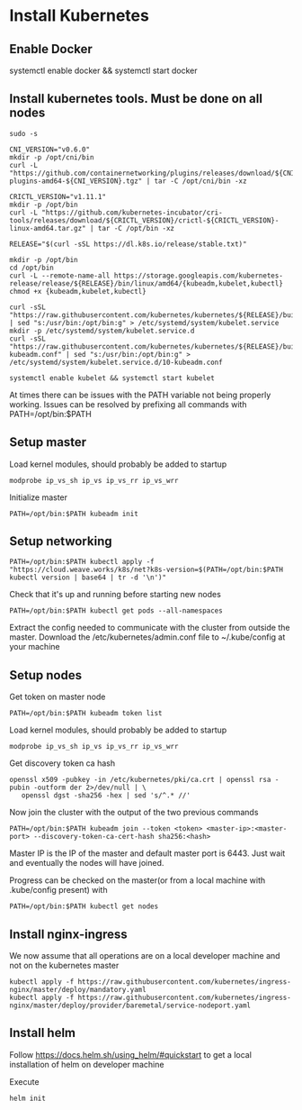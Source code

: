 # Install Kubernetes
## Enable Docker
systemctl enable docker && systemctl start docker

## Install kubernetes tools. Must be done on all nodes
```
sudo -s

CNI_VERSION="v0.6.0"
mkdir -p /opt/cni/bin
curl -L "https://github.com/containernetworking/plugins/releases/download/${CNI_VERSION}/cni-plugins-amd64-${CNI_VERSION}.tgz" | tar -C /opt/cni/bin -xz

CRICTL_VERSION="v1.11.1"
mkdir -p /opt/bin
curl -L "https://github.com/kubernetes-incubator/cri-tools/releases/download/${CRICTL_VERSION}/crictl-${CRICTL_VERSION}-linux-amd64.tar.gz" | tar -C /opt/bin -xz

RELEASE="$(curl -sSL https://dl.k8s.io/release/stable.txt)"

mkdir -p /opt/bin
cd /opt/bin
curl -L --remote-name-all https://storage.googleapis.com/kubernetes-release/release/${RELEASE}/bin/linux/amd64/{kubeadm,kubelet,kubectl}
chmod +x {kubeadm,kubelet,kubectl}

curl -sSL "https://raw.githubusercontent.com/kubernetes/kubernetes/${RELEASE}/build/debs/kubelet.service" | sed "s:/usr/bin:/opt/bin:g" > /etc/systemd/system/kubelet.service
mkdir -p /etc/systemd/system/kubelet.service.d
curl -sSL "https://raw.githubusercontent.com/kubernetes/kubernetes/${RELEASE}/build/debs/10-kubeadm.conf" | sed "s:/usr/bin:/opt/bin:g" > /etc/systemd/system/kubelet.service.d/10-kubeadm.conf

systemctl enable kubelet && systemctl start kubelet

```

At times there can be issues with the PATH variable not being properly working. Issues can be resolved by prefixing all commands with PATH=/opt/bin:$PATH

## Setup master
Load kernel modules, should probably be added to startup
```
modprobe ip_vs_sh ip_vs ip_vs_rr ip_vs_wrr
```
Initialize master
```
PATH=/opt/bin:$PATH kubeadm init
```

## Setup networking
```
PATH=/opt/bin:$PATH kubectl apply -f "https://cloud.weave.works/k8s/net?k8s-version=$(PATH=/opt/bin:$PATH kubectl version | base64 | tr -d '\n')"
```

Check that it's up and running before starting new nodes
```
PATH=/opt/bin:$PATH kubectl get pods --all-namespaces
```

Extract the config needed to communicate with the cluster from outside the master. Download the /etc/kubernetes/admin.conf file to ~/.kube/config at your machine

## Setup nodes
Get token on master node
```
PATH=/opt/bin:$PATH kubeadm token list
```

Load kernel modules, should probably be added to startup
```
modprobe ip_vs_sh ip_vs ip_vs_rr ip_vs_wrr
```

Get discovery token ca hash
```
openssl x509 -pubkey -in /etc/kubernetes/pki/ca.crt | openssl rsa -pubin -outform der 2>/dev/null | \
   openssl dgst -sha256 -hex | sed 's/^.* //'
```

Now join the cluster with the output of the two previous commands

```
PATH=/opt/bin:$PATH kubeadm join --token <token> <master-ip>:<master-port> --discovery-token-ca-cert-hash sha256:<hash>
```

Master IP is the IP of the master and default master port is 6443. Just wait and eventually the nodes will have joined.

Progress can be checked on the master(or from a local machine with .kube/config present) with 
```
PATH=/opt/bin:$PATH kubectl get nodes
```

## Install nginx-ingress
We now assume that all operations are on a local developer machine and not on the kubernetes master

```
kubectl apply -f https://raw.githubusercontent.com/kubernetes/ingress-nginx/master/deploy/mandatory.yaml
kubectl apply -f https://raw.githubusercontent.com/kubernetes/ingress-nginx/master/deploy/provider/baremetal/service-nodeport.yaml

```

## Install helm
Follow https://docs.helm.sh/using_helm/#quickstart to get a local installation of helm on developer machine

Execute 

```
helm init
```
